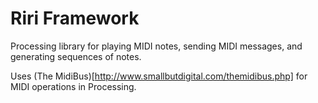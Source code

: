 Riri Framework
==============

Processing library for playing MIDI notes, sending MIDI messages, and generating sequences of notes. 

Uses (The MidiBus)[http://www.smallbutdigital.com/themidibus.php] for MIDI operations in Processing.
